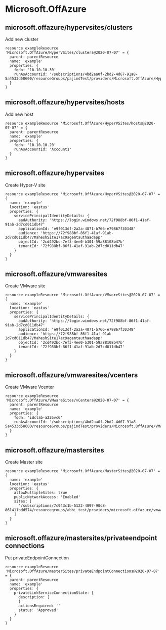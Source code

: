 # Microsoft.OffAzure

## microsoft.offazure/hypervsites/clusters

Add new cluster
```bicep
resource exampleResource 'Microsoft.OffAzure/HyperVSites/clusters@2020-07-07' = {
  parent: parentResource 
  name: 'example'
  properties: {
    fqdn: '10.10.10.30'
    runAsAccountId: '/subscriptions/4bd2aa0f-2bd2-4d67-91a8-5a4533d58600/resourceGroups/pajindTest/providers/Microsoft.OffAzure/HyperVSites/appliance1e39site/runasaccounts/Account1'
  }
}
```

## microsoft.offazure/hypervsites/hosts

Add new host
```bicep
resource exampleResource 'Microsoft.OffAzure/HyperVSites/hosts@2020-07-07' = {
  parent: parentResource 
  name: 'example'
  properties: {
    fqdn: '10.10.10.20'
    runAsAccountId: 'Account1'
  }
}
```

## microsoft.offazure/hypervsites

Create Hyper-V site
```bicep
resource exampleResource 'Microsoft.OffAzure/HyperVSites@2020-07-07' = {
  name: 'example'
  location: 'eastus'
  properties: {
    servicePrincipalIdentityDetails: {
      aadAuthority: 'https://login.windows.net/72f988bf-86f1-41af-91ab-2d7cd011db47'
      applicationId: 'e9f013df-2a2a-4871-b766-e79867f30348'
      audience: 'https://72f988bf-86f1-41af-91ab-2d7cd011db47/MaheshSite17ac9agentauthaadapp'
      objectId: '2cd492bc-7ef3-4ee0-b301-59a88108b47b'
      tenantId: '72f988bf-86f1-41af-91ab-2d7cd011db47'
    }
  }
}
```

## microsoft.offazure/vmwaresites

Create VMware site
```bicep
resource exampleResource 'Microsoft.OffAzure/VMwareSites@2020-07-07' = {
  name: 'example'
  location: 'eastus'
  properties: {
    servicePrincipalIdentityDetails: {
      aadAuthority: 'https://login.windows.net/72f988bf-86f1-41af-91ab-2d7cd011db47'
      applicationId: 'e9f013df-2a2a-4871-b766-e79867f30348'
      audience: 'https://72f988bf-86f1-41af-91ab-2d7cd011db47/MaheshSite17ac9agentauthaadapp'
      objectId: '2cd492bc-7ef3-4ee0-b301-59a88108b47b'
      tenantId: '72f988bf-86f1-41af-91ab-2d7cd011db47'
    }
  }
}
```

## microsoft.offazure/vmwaresites/vcenters

Create VMware Vcenter
```bicep
resource exampleResource 'Microsoft.OffAzure/VMwareSites/vCenters@2020-07-07' = {
  parent: parentResource 
  name: 'example'
  properties: {
    fqdn: 'idclab-a226vc6'
    runAsAccountId: '/subscriptions/4bd2aa0f-2bd2-4d67-91a8-5a4533d58600/resourceGroups/pajindTest/providers/Microsoft.OffAzure/VMwareSites/appliance1e39site/runasaccounts/account1'
  }
}
```

## microsoft.offazure/mastersites

Create Master site
```bicep
resource exampleResource 'Microsoft.OffAzure/MasterSites@2020-07-07' = {
  name: 'example'
  location: 'eastus'
  properties: {
    allowMultipleSites: true
    publicNetworkAccess: 'Enabled'
    sites: [
      '/subscriptions/7c943c1b-5122-4097-90c8-861411bdd574/resourcegroups/abhi_test/providers/microsoft.offazure/vmwaresites/test11625site'
    ]
  }
}
```

## microsoft.offazure/mastersites/privateendpointconnections

Put privateEndpointConnection
```bicep
resource exampleResource 'Microsoft.OffAzure/masterSites/privateEndpointConnections@2020-07-07' = {
  parent: parentResource 
  name: 'example'
  properties: {
    privateLinkServiceConnectionState: {
      description: {
      }
      actionsRequired: ''
      status: 'Approved'
    }
  }
}
```
